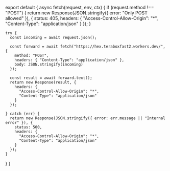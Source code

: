 export default {
  async fetch(request, env, ctx) {
    if (request.method !== "POST") {
      return new Response(JSON.stringify({ error: "Only POST allowed" }), {
        status: 405,
        headers: { "Access-Control-Allow-Origin": "*", "Content-Type": "application/json" }
      });
    }

    try {
      const incoming = await request.json();

      const forward = await fetch("https://hex.teraboxfast2.workers.dev/", {
        method: "POST",
        headers: { "Content-Type": "application/json" },
        body: JSON.stringify(incoming)
      });

      const result = await forward.text();
      return new Response(result, {
        headers: {
          "Access-Control-Allow-Origin": "*",
          "Content-Type": "application/json"
        }
      });

    } catch (err) {
      return new Response(JSON.stringify({ error: err.message || "Internal error" }), {
        status: 500,
        headers: {
          "Access-Control-Allow-Origin": "*",
          "Content-Type": "application/json"
        }
      });
    }
  }
}
